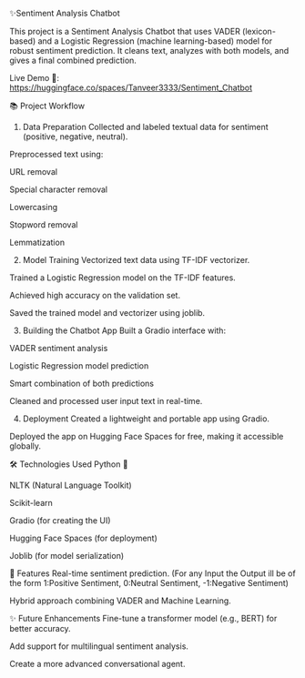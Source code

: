 ✨Sentiment Analysis Chatbot



This project is a Sentiment Analysis Chatbot that uses VADER (lexicon-based) and a Logistic Regression (machine learning-based) model for robust sentiment prediction.
It cleans text, analyzes with both models, and gives a final combined prediction.



Live Demo 🚀: https://huggingface.co/spaces/Tanveer3333/Sentiment_Chatbot 



📚 Project Workflow
1. Data Preparation
Collected and labeled textual data for sentiment (positive, negative, neutral).

Preprocessed text using:

URL removal

Special character removal

Lowercasing

Stopword removal

Lemmatization

2. Model Training
Vectorized text data using TF-IDF vectorizer.

Trained a Logistic Regression model on the TF-IDF features.

Achieved high accuracy on the validation set.

Saved the trained model and vectorizer using joblib.

3. Building the Chatbot App
Built a Gradio interface with:

VADER sentiment analysis

Logistic Regression model prediction

Smart combination of both predictions

Cleaned and processed user input text in real-time.

4. Deployment
Created a lightweight and portable app using Gradio.

Deployed the app on Hugging Face Spaces for free, making it accessible globally.


🛠 Technologies Used
Python 🐍

NLTK (Natural Language Toolkit)

Scikit-learn

Gradio (for creating the UI)

Hugging Face Spaces (for deployment)

Joblib (for model serialization)

🧠 Features
Real-time sentiment prediction.
(For any Input the Output ill be of the form 1:Positive Sentiment, 0:Neutral Sentiment, -1:Negative Sentiment)

Hybrid approach combining VADER and Machine Learning.

✨ Future Enhancements
Fine-tune a transformer model (e.g., BERT) for better accuracy.

Add support for multilingual sentiment analysis.

Create a more advanced conversational agent.
